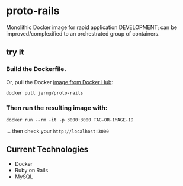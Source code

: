 # proto-rails

Monolithic Docker image for rapid application DEVELOPMENT; can be improved/complexified to an orchestrated group of containers.

## try it

### Build the Dockerfile.

Or, pull the Docker [image from Docker Hub](https://cloud.docker.com/repository/registry-1.docker.io/jerng/proto-rails): 

`docker pull jerng/proto-rails`

### Then run the resulting image with:

`docker run --rm -it -p 3000:3000 TAG-OR-IMAGE-ID`

... then check your `http://localhost:3000`

## Current Technologies

- Docker
- Ruby on Rails
- MySQL
